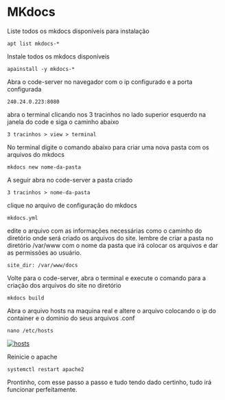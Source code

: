 # MKdocs

Liste todos os mkdocs disponíveis para instalação

    apt list mkdocs-*

Instale todos os mkdocs disponíveis

    apainstall -y mkdocs-*

Abra o code-server no navegador com o ip configurado e a porta configurada

    240.24.0.223:8080

abra o terminal clicando nos 3 tracinhos no lado superior esquerdo na janela do code e siga o caminho abaixo

    3 tracinhos > view > terminal

No terminal digite o comando abaixo para criar uma nova pasta com os arquivos do mkdocs

    mkdocs new nome-da-pasta

A seguir abra no code-server a pasta criado

    3 tracinhos > nome-da-pasta

clique no arquivo de configuração do mkdocs

    mkdocs.yml

edite o arquivo com as informações necessárias como o caminho do diretório onde será criado os arquivos do site. lembre de criar a pasta no diretório /var/www com o nome da pasta que irá colocar os arquivos e dar as permissões ao usuário.

    site_dir: /var/www/docs

Volte para o code-server, abra o terminal e execute o comando para a criação dos arquivos do site no diretório

    mkdocs build

Abra o arquivo hosts na maquina real e altere o arquivo colocando o ip do container e o dominio do seus arquivos .conf

    nano /etc/hosts

[![hosts](https://i.im.ge/2023/11/10/ybW1xz.hosts.md.png)](https://im.ge/i/ybW1xz)


Reinicie o apache

    systemctl restart apache2

Prontinho, com esse passo a passo e tudo tendo dado certinho, tudo irá funcionar perfeitamente.
 